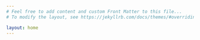 ```yaml
---
# Feel free to add content and custom Front Matter to this file...
# To modify the layout, see https://jekyllrb.com/docs/themes/#overriding-theme-defaults

layout: home
---
```

